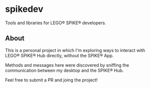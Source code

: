 # spikedev

Tools and libraries for LEGO® SPIKE® developers.

## About

This is a personal project in which I'm exploring ways to interact with LEGO® SPIKE® Hub directly, without the SPIKE® App.

Methods and messages here were discovered by sniffing the communication between my desktop and the SPIKE® Hub.

Feel free to submit a PR and joing the project!
